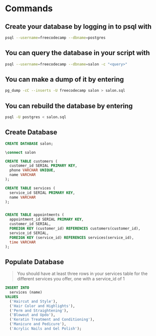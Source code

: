 # Commands

## Create your database by logging in to psql with 

```bash
psql --username=freecodecamp --dbname=postgres
```

## You can query the database in your script with

```bash
psql --username=freecodecamp --dbname=salon -c "<query>"
```

## You can make a dump of it by entering

```bash
pg_dump -cC --inserts -U freecodecamp salon > salon.sql
```

## You can rebuild the database by entering

```bash
psql -U postgres < salon.sql
```

## Create Database

```sql
CREATE DATABASE salon;

\connect salon

CREATE TABLE customers (
  customer_id SERIAL PRIMARY KEY,
  phone VARCHAR UNIQUE,
  name VARCHAR
);

CREATE TABLE services (
  service_id SERIAL PRIMARY KEY,
  name VARCHAR
);


CREATE TABLE appointments (
  appointment_id SERIAL PRIMARY KEY,
  customer_id SERIAL,
  FOREIGN KEY (customer_id) REFERENCES customers(customer_id),
  service_id SERIAL,
  FOREIGN KEY (service_id) REFERENCES services(service_id),
  time VARCHAR
);
```

## Populate Database

> You should have at least three rows in your services table for the different services you offer, one with a service_id of 1

```sql
INSERT INTO
  services (name)
VALUES
  ('Haircut and Style'),
  ('Hair Color and Highlights'),
  ('Perm and Straightening'),
  ('Blowout and Updo'),
  ('Keratin Treatment and Conditioning'),
  ('Manicure and Pedicure'),
  ('Acrylic Nails and Gel Polish');
```
